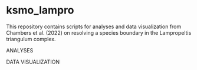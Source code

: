 # ksmo_lampro
This repository contains scripts for analyses and data visualization from Chambers et al. (2022) on resolving a species boundary in the Lampropeltis triangulum complex.

ANALYSES

DATA VISUALIZATION
